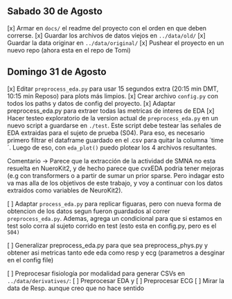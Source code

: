 Sabado 30 de Agosto
--------------------
[x] Armar en `docs/` el readme del proyecto con el orden en que deben correrse.
[x] Guardar los archivos de datos viejos en `../data/old/`
[x] Guardar la data originar en `../data/original/`
[x] Pushear el proyecto en un nuevo repo (ahora esta en el repo de Tomi)

Domingo 31 de Agosto
--------------------
[x] Editar `preprocess_eda.py` para usar 15 segundos extra (20:15 min DMT, 10:15 min Reposo) para plots más limpios.
[x] Crear archivo `config.py` con todos los paths y datos de config del proyecto.
[x] Adaptar preprocess_eda.py para extraer todas las metricas de 
interes de EDA
[x] Hacer testeo exploratorio de la version actual de `preprocess_eda.py` en un nuevo script a guardarse en `./test`.
Este script debe testear las señales de EDA extraidas para el sujeto de prueba (S04). Para eso, es necesario primero  filtrar el dataframe guardado en el .csv para quitar la columna ´time´. Luego de eso, con `eda_plot()` puedo plotear los 4 archivos resultantes.

Comentario -> Parece que la extracción de la actividad de SMNA no esta resuelta en NueroKit2, y de hecho parece que cvxEDA podria tener mejoras (e.g con transformers o a partir de sumar un prior sparse. Pero indagar esto va mas alla de los objetivos de este trabajo, y voy a continuar con los datos extraidos como variables de NeuroKit2).

[ ] Adaptar `process_eda.py` para replicar figuaras, pero con nueva
forma de obtencion de los datos segun fueron guardados al correr `preprocess_eda.py`. Ademas, agrega un condicional para que si estamos en test solo corra al sujeto corrido en test (esto esta en config.py, pero es el `S04)`

[ ] Generalizar preprocess_eda.py para que sea preprocess_phys.py
y obtener asi metricas tanto ede eda como resp y ecg (parametros
a desginar en el config file)

[ ] Preprocesar fisiología por modalidad para generar CSVs en `../data/derivatives/`:
    [ ] Preprocesar EDA y 
    [ ] Preprocesar ECG
    [ ] Mirar la data de Resp. aunque creo que no hace sentido